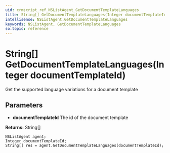 ```yaml
---
uid: crmscript_ref_NSListAgent_GetDocumentTemplateLanguages
title: String[] GetDocumentTemplateLanguages(Integer documentTemplateId)
intellisense: NSListAgent.GetDocumentTemplateLanguages
keywords: NSListAgent, GetDocumentTemplateLanguages
so.topic: reference
---
```


# String[] GetDocumentTemplateLanguages(Integer documentTemplateId)

Get the supported language variations for a document template

## Parameters

* **documentTemplateId** The id of the document template

**Returns:** String[]

```crmscript
NSListAgent agent;
Integer documentTemplateId;
String[] res = agent.GetDocumentTemplateLanguages(documentTemplateId);
```

